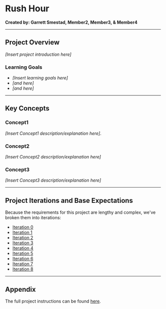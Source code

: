 # Rush Hour
__Created by: Garrett Smestad, Member2, Member3, & Member4__

----

## Project Overview

*[Insert project introduction here]*

### Learning Goals

* *[Insert learning goals here]*
* *[and here]*
* *[and here]*

----

## Key Concepts

### Concept1

*[Insert Concept1 description/explanation here]*.

### Concept2

*[Insert Concept2 description/explanation here]*

### Concept3

*[Insert Concept3 description/explanation here]*

----

## Project Iterations and Base Expectations

Because the requirements for this project are lengthy and complex, we've broken them into iterations:

* [Iteration 0](https://github.com/turingschool/curriculum/blob/master/source/projects/rush_hour.md#iteration-0)
* [Iteration 1](https://github.com/turingschool/curriculum/blob/master/source/projects/rush_hour.md#iteration-1)
* [Iteration 2](https://github.com/turingschool/curriculum/blob/master/source/projects/rush_hour.md#iteration-2)
* [Iteration 3](https://github.com/turingschool/curriculum/blob/master/source/projects/rush_hour.md#iteration-3)
* [Iteration 4](https://github.com/turingschool/curriculum/blob/master/source/projects/rush_hour.md#iteration-4)
* [Iteration 5](https://github.com/turingschool/curriculum/blob/master/source/projects/rush_hour.md#iteration-5)
* [Iteration 6](https://github.com/turingschool/curriculum/blob/master/source/projects/rush_hour.md#iteration-6)
* [Iteration 7](https://github.com/turingschool/curriculum/blob/master/source/projects/rush_hour.md#iteration-7)
* [Iteration 8](https://github.com/turingschool/curriculum/blob/master/source/projects/rush_hour.md#iteration-8)

----

## Appendix

The full project instructions can be found [here](https://github.com/turingschool/curriculum/blob/master/source/projects/rush_hour.md).
